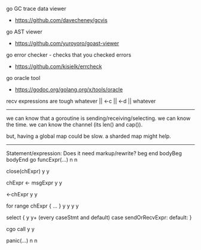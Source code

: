 go GC trace data viewer
- https://github.com/davecheney/gcvis

go AST viewer
- https://github.com/yuroyoro/goast-viewer

go error checker - checks that you checked errors
- https://github.com/kisielk/errcheck

go oracle tool
- https://godoc.org/golang.org/x/tools/oracle

recv expressions are tough
 whatever || <-c || <-d || whatever

------------------------------------------------------------
we can know that a goroutine is sending/receiving/selecting.
we can know the time.
we can know the channel (its len() and cap()).

but, having a global map could be slow.
a sharded map might help.

------------------------------------------------------------
Statement/expression:        Does it need markup/rewrite?
                             beg end bodyBeg bodyEnd
  go funcExpr(...)           n   n

  close(chExpr)              y   y

  chExpr <- msgExpr          y   y

  <-chExpr                   y   y

  for range chExpr { ... }   y   y   y       y

  select {                   y   y+ (every caseStmt and default)
     case sendOrRecvExpr:
     default:
  }

  cgo call                   y   y

  panic(...)                 n   n
